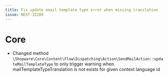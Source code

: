 ```yaml
---
title: Fix update email template type error when missing translation
issue: NEXT-32289
---
```

# Core
* Changed method `\Shopware\Core\Content\Flow\Dispatching\Action\SendMailAction::updateMailTemplateType` to only trigger warning when mailTemplateTypeTranslation is not exists for given context language id
